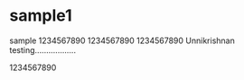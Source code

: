 # sample1
sample
1234567890
1234567890
1234567890
Unnikrishnan
testing..................

1234567890
